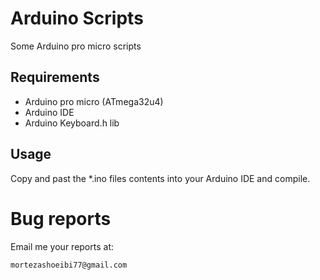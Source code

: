 # Arduino Scripts
Some Arduino pro micro scripts


## Requirements
* Arduino pro micro (ATmega32u4)
* Arduino IDE
* Arduino Keyboard.h lib

## Usage
Copy and past the *.ino files contents into your Arduino IDE and compile.


# Bug reports
Email me your reports at: 

    mortezashoeibi77@gmail.com

